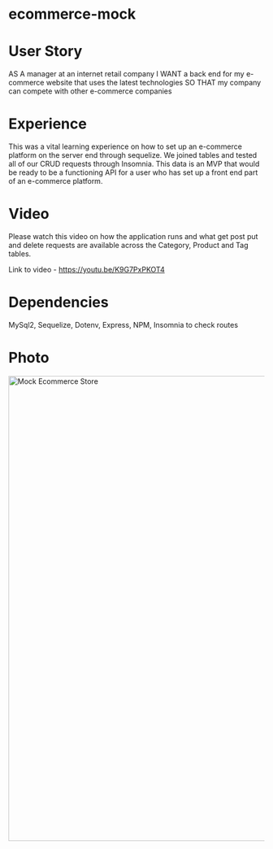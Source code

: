 # ecommerce-mock

# User Story
AS A manager at an internet retail company
I WANT a back end for my e-commerce website that uses the latest technologies
SO THAT my company can compete with other e-commerce companies

# Experience
This was a vital learning experience on how to set up an e-commerce platform on the server end through sequelize. We joined tables and tested all of our CRUD requests through Insomnia. This data is an MVP that would be ready to be a functioning API for a user who has set up a front end part of an e-commerce platform.

# Video
Please watch this video on how the application runs and what get post put and delete requests are available across the Category, Product and Tag tables.

Link to video - https://youtu.be/K9G7PxPKOT4

# Dependencies
MySql2, Sequelize, Dotenv, Express, NPM, Insomnia to check routes

# Photo

<img width="915" alt="Mock Ecommerce Store" src="https://user-images.githubusercontent.com/75404915/111086872-dcad9600-84db-11eb-8ae9-cd06755c4964.PNG">

